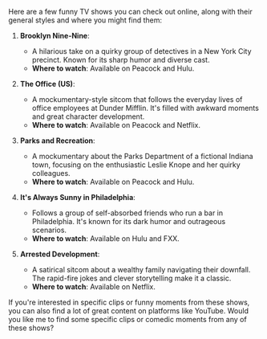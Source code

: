 Here are a few funny TV shows you can check out online, along with their general styles and where you might find them:

1. **Brooklyn Nine-Nine**:
   - A hilarious take on a quirky group of detectives in a New York City precinct. Known for its sharp humor and diverse cast.
   - **Where to watch**: Available on Peacock and Hulu.

2. **The Office (US)**:
   - A mockumentary-style sitcom that follows the everyday lives of office employees at Dunder Mifflin. It's filled with awkward moments and great character development.
   - **Where to watch**: Available on Peacock and Netflix.

3. **Parks and Recreation**:
   - A mockumentary about the Parks Department of a fictional Indiana town, focusing on the enthusiastic Leslie Knope and her quirky colleagues.
   - **Where to watch**: Available on Peacock and Hulu.

4. **It's Always Sunny in Philadelphia**:
   - Follows a group of self-absorbed friends who run a bar in Philadelphia. It's known for its dark humor and outrageous scenarios.
   - **Where to watch**: Available on Hulu and FXX.

5. **Arrested Development**:
   - A satirical sitcom about a wealthy family navigating their downfall. The rapid-fire jokes and clever storytelling make it a classic.
   - **Where to watch**: Available on Netflix.

If you're interested in specific clips or funny moments from these shows, you can also find a lot of great content on platforms like YouTube. Would you like me to find some specific clips or comedic moments from any of these shows?